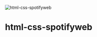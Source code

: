![html-css-spotifyweb](https://user-images.githubusercontent.com/88691096/209025680-a87140df-b1f8-42da-bc9d-e90c9903b0db.gif)

# html-css-spotifyweb

